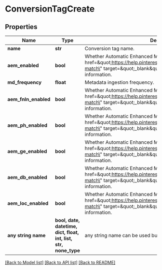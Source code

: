 # ConversionTagCreate


## Properties
Name | Type | Description | Notes
------------ | ------------- | ------------- | -------------
**name** | **str** | Conversion tag name. | 
**aem_enabled** | **bool** | Whether Automatic Enhanced Match email is enabled. See &lt;a href&#x3D;\&quot;https://help.pinterest.com/en/business/article/enhanced-match\&quot; target&#x3D;\&quot;_blank\&quot;&gt;Enhanced match&lt;/a&gt; for more information. | [optional] 
**md_frequency** | **float** | Metadata ingestion frequency. | [optional] 
**aem_fnln_enabled** | **bool** | Whether Automatic Enhanced Match name is enabled. See &lt;a href&#x3D;\&quot;https://help.pinterest.com/en/business/article/enhanced-match\&quot; target&#x3D;\&quot;_blank\&quot;&gt;Enhanced match&lt;/a&gt; for more information. | [optional] 
**aem_ph_enabled** | **bool** | Whether Automatic Enhanced Match phone is enabled. See &lt;a href&#x3D;\&quot;https://help.pinterest.com/en/business/article/enhanced-match\&quot; target&#x3D;\&quot;_blank\&quot;&gt;Enhanced match&lt;/a&gt; for more information. | [optional] 
**aem_ge_enabled** | **bool** | Whether Automatic Enhanced Match gender is enabled. See &lt;a href&#x3D;\&quot;https://help.pinterest.com/en/business/article/enhanced-match\&quot; target&#x3D;\&quot;_blank\&quot;&gt;Enhanced match&lt;/a&gt; for more information. | [optional] 
**aem_db_enabled** | **bool** | Whether Automatic Enhanced Match birthdate is enabled. See &lt;a href&#x3D;\&quot;https://help.pinterest.com/en/business/article/enhanced-match\&quot; target&#x3D;\&quot;_blank\&quot;&gt;Enhanced match&lt;/a&gt; for more information. | [optional] 
**aem_loc_enabled** | **bool** | Whether Automatic Enhanced Match location is enabled. See &lt;a href&#x3D;\&quot;https://help.pinterest.com/en/business/article/enhanced-match\&quot; target&#x3D;\&quot;_blank\&quot;&gt;Enhanced match&lt;/a&gt; for more information. | [optional] 
**any string name** | **bool, date, datetime, dict, float, int, list, str, none_type** | any string name can be used but the value must be the correct type | [optional]

[[Back to Model list]](../README.md#documentation-for-models) [[Back to API list]](../README.md#documentation-for-api-endpoints) [[Back to README]](../README.md)


